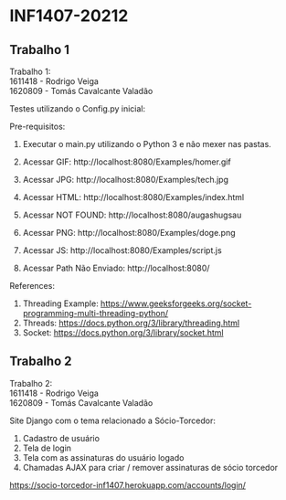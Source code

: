 # INF1407-20212

## Trabalho 1
Trabalho 1:<br/> 
1611418 - Rodrigo Veiga<br/> 
1620809 - Tomás Cavalcante Valadão<br/> 

Testes utilizando o Config.py inicial:<br/>

Pre-requisitos:
1) Executar o main.py utilizando o Python 3 e não mexer nas pastas.<br/>

1) Acessar GIF: http://localhost:8080/Examples/homer.gif<br/>
2) Acessar JPG: http://localhost:8080/Examples/tech.jpg<br/>
3) Acessar HTML: http://localhost:8080/Examples/index.html<br/>
4) Acessar NOT FOUND: http://localhost:8080/augashugsau<br/>
5) Acessar PNG: http://localhost:8080/Examples/doge.png<br/>
6) Acessar JS: http://localhost:8080/Examples/script.js<br/>
7) Acessar Path Não Enviado: http://localhost:8080/<br/>


References:<br/>
1) Threading Example: https://www.geeksforgeeks.org/socket-programming-multi-threading-python/<br/>
2) Threads: https://docs.python.org/3/library/threading.html<br/>
3) Socket: https://docs.python.org/3/library/socket.html<br/>

## Trabalho 2
Trabalho 2:<br/> 
1611418 - Rodrigo Veiga<br/> 
1620809 - Tomás Cavalcante Valadão<br/> 

Site Django com o tema relacionado a Sócio-Torcedor:<br/> 
1) Cadastro de usuário<br/> 
1) Tela de login<br/> 
2) Tela com as assinaturas do usuário logado<br/>
3) Chamadas AJAX para criar / remover assinaturas de sócio torcedor<br/> 

https://socio-torcedor-inf1407.herokuapp.com/accounts/login/